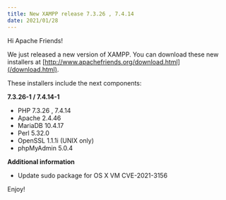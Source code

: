 ```yaml
---
title: New XAMPP release 7.3.26 , 7.4.14
date: 2021/01/28
---
```


Hi Apache Friends!

We just released a new version of XAMPP. You can download these new installers at [http://www.apachefriends.org/download.html](/download.html).

These installers include the next components:

**7.3.26-1 / 7.4.14-1**

- PHP 7.3.26 , 7.4.14
- Apache 2.4.46
- MariaDB 10.4.17
- Perl 5.32.0
- OpenSSL 1.1.1i (UNIX only)
- phpMyAdmin 5.0.4

**Additional information**

- Update sudo package for OS X VM CVE-2021-3156

Enjoy!
